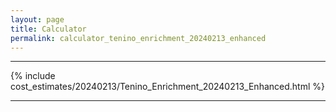 ```yaml
---
layout: page
title: Calculator
permalink: calculator_tenino_enrichment_20240213_enhanced
---
```


___

{% include cost_estimates/20240213/Tenino_Enrichment_20240213_Enhanced.html %}

___

